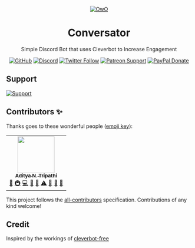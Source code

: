 <div align="center">

[![OwO](https://i.imgur.com/65ffyZ3.png)](https://i.imgur.com/65ffyZ3.png)

# Conversator
Simple Discord Bot that uses Cleverbot to Increase Engagement


[![GitHub](https://img.shields.io/github/license/AdityaTD/conversator?logo=github&style=flat-square)](https://github.com/AdityaTD/conversator/blob/master/LICENSE.md)
[![Discord](https://img.shields.io/discord/265485800668528651?color=697EC4&label=Discord&logo=discord&logoColor=FDFEFE&style=flat-square)](https://discord.gg/cu8aMYw)
[![Twitter Follow](https://img.shields.io/twitter/follow/adityatripathid?label=Follow%20@adityatripathid&logo=twitter&colorB=1DA1F2&style=flat-square)](https://twitter.com/adityatripathid/follow)
[![Patreon Support](https://img.shields.io/badge/patreon-donate-brightgreen.svg?label=Support%20on%20Patreon&logo=patreon&colorB=F96854&style=flat-square&link=https://patreon.com/AdityaTD)](https://patreon.com/AdityaTD)
[![PayPal Donate](https://img.shields.io/badge/paypal-donate-brightgreen.svg?label=Donate%20with%20Paypal&logo=paypal&colorB=00457C&style=flat-square&link=https://paypal.me/adityatripathid)](https://paypal.me/adityatripathid)
</div>

## Support
[![Support](https://i.imgur.com/H1MveyG.png?2)](https://ko-fi.com/AdityaTD)

## Contributors ✨

Thanks goes to these wonderful people ([emoji key](https://allcontributors.org/docs/en/emoji-key)):

<!-- ALL-CONTRIBUTORS-LIST:START - Do not remove or modify this section -->
<!-- prettier-ignore-start -->
<!-- markdownlint-disable -->
<table>
  <tr>
    <td align="center"><a href="http://www.adityatd.me/"><img src="https://avatars0.githubusercontent.com/u/9266227?v=4?s=100" width="100px;" alt=""/><br /><sub><b>Aditya N. Tripathi</b></sub></a><br /><a href="#design-AdityaTD" title="Design">🎨</a> <a href="#infra-AdityaTD" title="Infrastructure (Hosting, Build-Tools, etc)">🚇</a> <a href="https://github.com/AdityaTD/conversator/commits?author=AdityaTD" title="Code">💻</a> <a href="#projectManagement-AdityaTD" title="Project Management">📆</a> <a href="#ideas-AdityaTD" title="Ideas, Planning, & Feedback">🤔</a> <a href="https://github.com/AdityaTD/conversator/commits?author=AdityaTD" title="Tests">⚠️</a> <a href="https://github.com/AdityaTD/conversator/pulls?q=is%3Apr+reviewed-by%3AAdityaTD" title="Reviewed Pull Requests">👀</a> <a href="https://github.com/AdityaTD/conversator/issues?q=author%3AAdityaTD" title="Bug reports">🐛</a> <a href="#question-AdityaTD" title="Answering Questions">💬</a></td>
  </tr>
</table>

<!-- markdownlint-enable -->
<!-- prettier-ignore-end -->
<!-- ALL-CONTRIBUTORS-LIST:END -->

This project follows the [all-contributors](https://github.com/all-contributors/all-contributors) specification. Contributions of any kind welcome!

## Credit
Inspired by the workings of [cleverbot-free](https://github.com/IntriguingTiles/cleverbot-free)